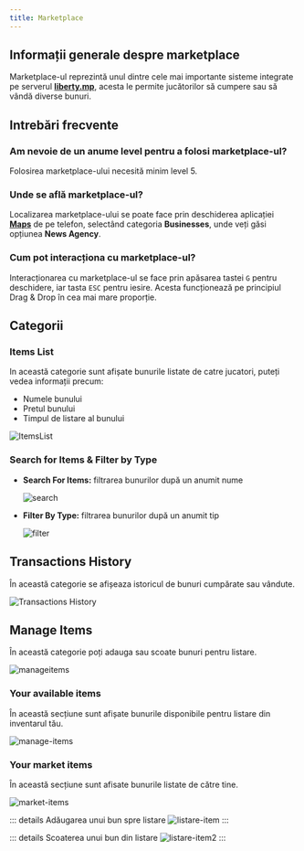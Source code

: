```yaml
---
title: Marketplace
---
```


## Informații generale despre marketplace

Marketplace-ul reprezintă unul dintre cele mai importante sisteme integrate pe serverul [**liberty.mp**](https://ucp.liberty.mp), acesta le permite jucătorilor să cumpere sau să vândă diverse bunuri.

## Intrebări frecvente

### Am nevoie de un anume level pentru a folosi marketplace-ul?

Folosirea marketplace-ului necesită minim level 5.

### Unde se află marketplace-ul?

Localizarea marketplace-ului se poate face prin deschiderea aplicației [**Maps**](https://wiki.liberty.mp/general/phone#maps) de pe telefon, selectând categoria **Businesses**, unde veți găsi opțiunea **News Agency**.

### Cum pot interacționa cu marketplace-ul?

Interacționarea cu marketplace-ul se face prin apăsarea tastei `G` pentru deschidere, iar tasta `ESC` pentru iesire. Acesta funcționează pe principiul Drag & Drop în cea mai mare proporție.

## Categorii

### Items List

In această categorie sunt afișate bunurile listate de catre jucatori, puteți vedea informații precum:
  - Numele bunului
  - Pretul bunului 
  - Timpul de listare al bunului

<Image src = "https://i.imgur.com/zFWZ3VC.png" alt= "ItemsList"/>
  
### Search for Items & Filter by Type

- **Search For Items:** filtrarea bunurilor după un anumit nume
    
  <Image src = "https://i.imgur.com/vSK9alk.png" alt="search"/>
  
- **Filter By Type:** filtrarea bunurilor după un anumit tip
    
  <Image src = "https://i.imgur.com/poDiKKE.png" alt="filter"/>

## Transactions History

În această categorie se afișeaza istoricul de bunuri cumpărate sau vândute.

<Image src= "https://i.imgur.com/l5gfoY1.png" alt = "Transactions History"/>

## Manage Items

În această categorie poți adauga sau scoate bunuri pentru listare.

<Image src = "https://i.imgur.com/0kx3ptm.png" alt="manageitems"/>

### Your available items

În această secțiune sunt afișate bunurile disponibile pentru listare din inventarul tău.

<Image src = "https://i.imgur.com/h6zQFta.png" alt="manage-items"/>

### Your market items

În această secțiune sunt afisate bunurile listate de către tine.

<Image src = "https://i.imgur.com/VbvYxwX.png" alt="market-items"/>

::: details Adăugarea unui bun spre listare 
<Image src = "https://i.imgur.com/UHd6qih.gif" alt ="listare-item"/> 
:::

::: details Scoaterea unui bun din listare
<Image src = "https://i.imgur.com/EXQCeLS.gif" alt ="listare-item2"/> 
:::
